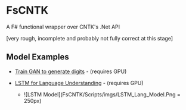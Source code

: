 # FsCNTK

A F# functional wrapper over CNTK's .Net API

[very rough, incomplete and probably not fully correct at this stage]

## Model Examples
* [Train GAN to generate digits](FsCNTK/Scripts/TestDCGAN.fsx) - (requires GPU)

* [LSTM for Language Understanding](FsCNTK/Scripts/TestLstm.fsx) - (requires GPU)
	* ![LSTM Model](FsCNTK/Scripts/imgs/LSTM_Lang_Model.Png = 250px)
